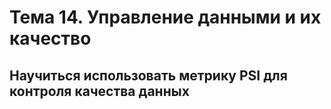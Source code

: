 # Тема 14. Управление данными и их качество
## Научиться использовать метрику PSI для контроля качества данных

